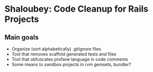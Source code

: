# Shaloubey: Code Cleanup for Rails Projects

## Main goals
* Organize (sort alphabetically) .gitignore files
* Tool that removes scaffold generated tests and files
* Tool that obfuscates profane language in code comments
* Some means to sandbox projects in rvm gemsets, bundler?
